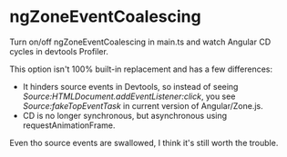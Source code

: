 # ngZoneEventCoalescing

Turn on/off ngZoneEventCoalescing in main.ts and watch Angular CD cycles in devtools Profiler.

This option isn't 100% built-in replacement and has a few differences:
- It hinders source events in Devtools, so instead of seeing <i>Source:HTMLDocument.addEventListener:click</i>, you see <i>Source:fakeTopEventTask</i> in current version of Angular/Zone.js.
- CD is no longer synchronous, but asynchronous using requestAnimationFrame.

Even tho source events are swallowed, I think it's still worth the trouble.
